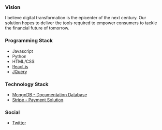 ### Vision

I believe digital transformation is the epicenter of the next century. Our solution hopes to deliver the tools required to empower consumers to tackle the financial future of tomorrow. 

### Programming Stack
* Javascript
* Python
* HTML/CSS
* [React.js](https://reactjs.org/)
* [JQuery](https://jquery.com)

### Technology Stack
* [MongoDB - Documentation Database](https://docs.mongodb.com/manual/)
* [Stripe - Payment Solution](https://github.com/stripe-samples)

### Social
* [Twitter](https://twitter.com/billAPI)
